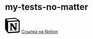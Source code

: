 # my-tests-no-matter

![альтернативный текст](https://github.com/nimelnikova/details-for-it-proj/blob/main/src/assets/icons/Notion-2.png?raw=true) [Ссылка на Notion](https://www.notion.so/017c395844324956ab7328ff112ed29e?v=5f43e7ec868747ea97d6133f9e46269c&pvs=4)
